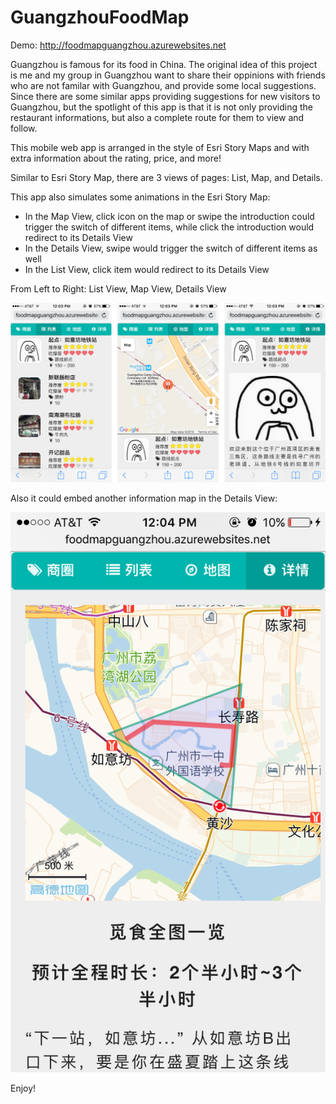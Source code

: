 # GuangzhouFoodMap

Demo: http://foodmapguangzhou.azurewebsites.net

Guangzhou is famous for its food in China. The original idea of this project is me and my group in Guangzhou want to share their oppinions with friends who are not familar with Guangzhou, and provide some local suggestions. Since there are some similar apps providing suggestions for new visitors to Guangzhou, but the spotlight of this app is that it is not only providing the restaurant informations, but also a complete route for them to view and follow.

This mobile web app is arranged in the style of Esri Story Maps and with extra information about the rating, price, and more!

Similar to Esri Story Map, there are 3 views of pages: List, Map, and Details.

This app also simulates some animations in the Esri Story Map:

- In the Map View, click icon on the map or swipe the introduction could trigger the switch of different items, while click the introduction would redirect to its Details View
- In the Details View, swipe would trigger the switch of different items as well
- In the List View, click item would redirect to its Details View

From Left to Right: List View, Map View, Details View

![Main](https://github.com/YukiDayDreamer/Guangzhou-FoodMap/blob/master/README/views.png)

Also it could embed another information map in the Details View:

![Details 1](https://github.com/YukiDayDreamer/Guangzhou-FoodMap/blob/master/README/detail1.png)


Enjoy!
